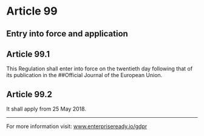 # Article 99
## Entry into force and application

## Article 99.1
This Regulation shall enter into force on the twentieth day following that of its publication in the ##Official Journal of the European Union.

## Article 99.2
It shall apply from 25 May 2018.
* * *
For more information visit:
www.enterpriseready.io/gdpr
